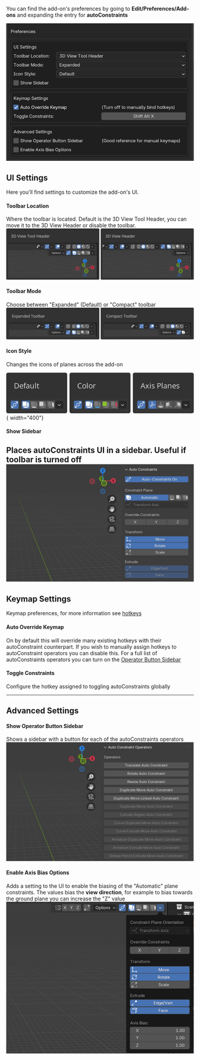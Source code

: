 You can find the add-on's preferences by going to **Edit/Preferences/Add-ons** and expanding the entry for **autoConstraints**

![](assets/preferences.png)
## UI Settings
Here you'll find settings to customize the add-on's UI.
#### Toolbar Location
Where the toolbar is located. Default is the 3D View Tool Header, you can move it to the 3D View Header or disable the toolbar.
![](assets/toolbar_location.png)
#### Toolbar Mode
Choose between "Expanded" (Default) or "Compact" toolbar
![](assets/toolbar_mode.png)
#### Icon Style
Changes the icons of planes across the add-on

![](assets/icon_style.png){ width="400"}
#### Show Sidebar
Places autoConstraints UI in a sidebar. Useful if toolbar is turned off
![](assets/sidebar.png)
----
## Keymap Settings
Keymap preferences, for more information see [hotkeys](hotkeys.md)
#### Auto Override Keymap
On by default this will override many existing hotkeys with their autoConstraint counterpart. If you wish to manually assign hotkeys to autoConstraint operators you can disable this. For a full list of autoConstraints operators you can turn on the [Operator Button Sidebar](#show-operator-button-sidebar)
#### Toggle Constraints
Configure the hotkey assigned to toggling autoConstraints globally

----
## Advanced Settings
#### Show Operator Button Sidebar
Shows a sidebar with a button for each of the autoConstraints operators
![](assets/operator_sidebar.png)
#### Enable Axis Bias Options
Adds a setting to the UI to enable the biasing of the "Automatic" plane constraints. The values bias the **view direction**, for example to bias towards the ground plane you can increase the "Z" value
![](assets/axis_bias_options.png)